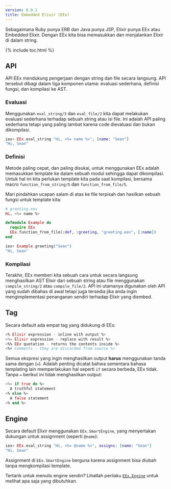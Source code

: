```yaml
---
version: 0.9.1
title: Embedded Elixir (EEx)
---
```


Sebagaimana Ruby punya ERB dan Java punya JSP, Elixir punya EEx atau Embedded Elixir.  Dengan EEx kita bisa memasukkan dan menjalankan Elixir di dalam string.

{% include toc.html %}

## API

API EEx mendukung pengerjaan dengan string dan file secara langsung.  API tersebut dibagi dalam tiga komponen utama: evaluasi sederhana, definisi fungsi, dan kompilasi ke AST.

### Evaluasi

Menggunakan `eval_string/3` dan `eval_file/2` kita dapat melakukan evaluasi sederhana terhadap sebuah string atau isi file.  Ini adalah API paling sederhana tetapi yang paling lambat karena code dievaluasi dan bukan dikompilasi.

```elixir
iex> EEx.eval_string "Hi, <%= name %>", [name: "Sean"]
"Hi, Sean"
```

### Definisi

Metode paling cepat, dan paling disukai, untuk menggunakan EEx adalah memasukkan template ke dalam sebuah modul sehingga dapat dikompilasi.  Untuk hal ini kita perlukan template kita pada saat kompilasi, bersama macro `function_from_string/5` dan `function_from_file/5`.

Mari pindahkan ucapan salam di atas ke file terpisah dan hasilkan sebuah fungsi untuk template kita:

```elixir
# greeting.eex
Hi, <%= name %>

defmodule Example do
  require EEx
  EEx.function_from_file(:def, :greeting, "greeting.eex", [:name])
end

iex> Example.greeting("Sean")
"Hi, Sean"
```

### Kompilasi

Terakhir, EEx memberi kita sebuah cara untuk secara langsung menghasilkan AST Elixir dari sebuah string atau file menggunakan `compile_string/2` atau `compile_file/2`. API ini utamanya digunakan oleh API yang sudah dibahas di awal tetapi juga tersedia jika anda ingin mengimplementasi penanganan sendiri terhadap Elixir yang diembed.

## Tag

Secara default ada empat tag yang didukung di EEx:

```elixir
<% Elixir expression - inline with output %>
<%= Elixir expression - replace with result %>
<%% EEx quotation - returns the contents inside %>
<%# Comments - they are discarded from source %>
```

Semua ekspresi yang ingin menghasilkan output __harus__ menggunakan tanda sama dengan (`=`).  Adalah penting dicatat bahwa sementara bahasa templating lain memperlakukan hal seperti `if` secara berbeda, EEx tidak.  Tanpa `=` berikut ini tidak menghasilkan output:

```elixir
<%= if true do %>
  A truthful statement
<% else %>
  A false statement
<% end %>
```

## Engine

Secara default Elixir menggunakan `EEx.SmartEngine`, yang menyertakan dukungan untuk assignment (seperti `@name`):

```elixir
iex> EEx.eval_string "Hi, <%= @name %>", assigns: [name: "Sean"]
"Hi, Sean"
```

Assignment di `EEx.SmartEngine` berguna karena assignment bisa diubah tanpa mengkompilasi template.

Tertarik untuk menulis engine sendiri?  Lihatlah perilaku [`EEx.Engine`](https://hexdocs.pm/eex/EEx.Engine.html) untuk melihat apa saja yang dibutuhkan.
